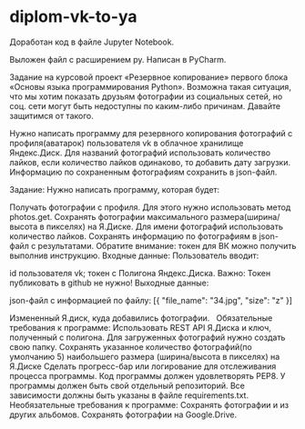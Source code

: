 # diplom-vk-to-ya
Доработан код в файле Jupyter Notebook.


Выложен файл с расширением py.
Написан в PyCharm.


Задание на курсовой проект «Резервное копирование» первого блока «Основы языка программирования Python».
Возможна такая ситуация, что мы хотим показать друзьям фотографии из социальных сетей, но соц. сети могут быть недоступны по каким-либо причинам. Давайте защитимся от такого.

Нужно написать программу для резервного копирования фотографий с профиля(аватарок) пользователя vk в облачное хранилище Яндекс.Диск. Для названий фотографий использовать количество лайков, если количество лайков одинаково, то добавить дату загрузки. Информацию по сохраненным фотографиям сохранить в json-файл.

Задание:
Нужно написать программу, которая будет:

Получать фотографии с профиля. Для этого нужно использовать метод photos.get.
Сохранять фотографии максимального размера(ширина/высота в пикселях) на Я.Диске.
Для имени фотографий использовать количество лайков.
Сохранять информацию по фотографиям в json-файл с результатами. 
Обратите внимание: токен для ВК можно получить выполнив инструкцию.
Входные данные:
Пользователь вводит:

id пользователя vk;
токен с Полигона Яндекс.Диска. 
Важно: Токен публиковать в github не нужно!
Выходные данные:


json-файл с информацией по файлу:
[{
 "file_name": "34.jpg",
 "size": "z"
 }]
 
 
 
Измененный Я.диск, куда добавились фотографии. ​ ​
Обязательные требования к программе:
Использовать REST API Я.Диска и ключ, полученный с полигона.
Для загруженных фотографий нужно создать свою папку.
Сохранять указанное количество фотографий(по умолчанию 5) наибольшего размера (ширина/высота в пикселях) на Я.Диске
Сделать прогресс-бар или логирование для отслеживания процесса программы.
Код программы должен удовлетворять PEP8.
У программы должен быть свой отдельный репозиторий.
Все зависимости должны быть указаны в файле requiremеnts.txt. ​
Необязательные требования к программе:
Сохранять фотографии и из других альбомов.
Сохранять фотографии на Google.Drive.
